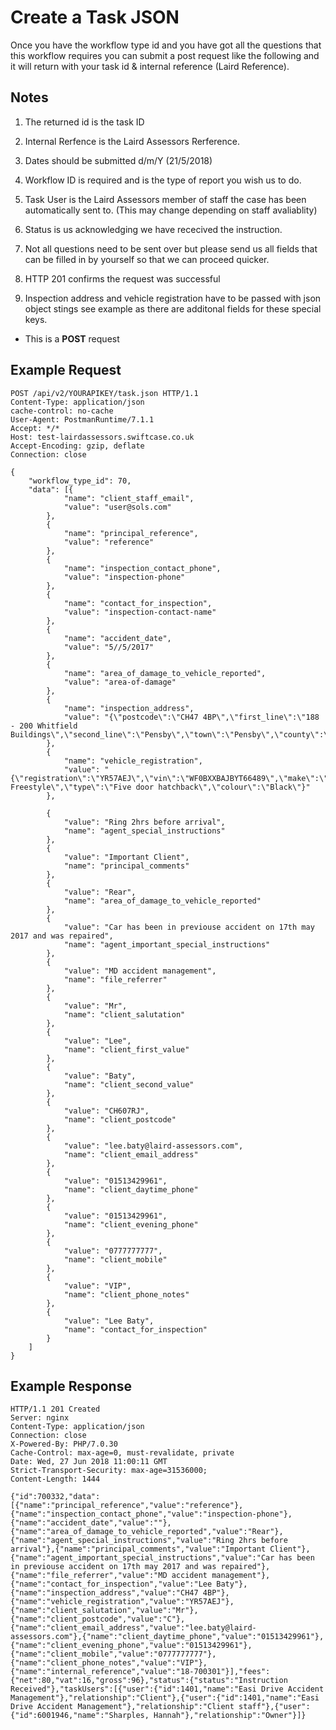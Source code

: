 # Create a Task JSON

Once you have the workflow type id and you have got all the questions that this workflow requires you can submit a post request like the following and it will return with your task id & internal reference (Laird Reference).

Notes
----
1. The returned id is the task ID

2. Internal Rerfence is the Laird Assessors Rerference.

3. Dates should be submitted d/m/Y (21/5/2018)

4. Workflow ID is required and is the type of report you wish us to do.

5. Task User is the Laird Assessors member of staff the case has been automatically sent to. (This may change depending on staff avaliablity)

6. Status is us acknowledging we have rececived the instruction.

7. Not all questions need to be sent over but please send us all fields that can be filled in by yourself so that we can proceed quicker.

8. HTTP 201 confirms the request was successful

9. Inspection address and vehicle registration have to be passed with json object stings see example as there are additonal fields for these special keys.

*  This is a **POST** request

Example Request
------

```
POST /api/v2/YOURAPIKEY/task.json HTTP/1.1
Content-Type: application/json
cache-control: no-cache
User-Agent: PostmanRuntime/7.1.1
Accept: */*
Host: test-lairdassessors.swiftcase.co.uk
Accept-Encoding: gzip, deflate
Connection: close

{
	"workflow_type_id": 70,
	"data": [{
			"name": "client_staff_email",
			"value": "user@sols.com"
		},
		{
			"name": "principal_reference",
			"value": "reference"
		},
		{
			"name": "inspection_contact_phone",
			"value": "inspection-phone"
		},
		{
			"name": "contact_for_inspection",
			"value": "inspection-contact-name"
		},
		{
			"name": "accident_date",
			"value": "5//5/2017"
		},
		{
			"name": "area_of_damage_to_vehicle_reported",
			"value": "area-of-damage"
		},
		{
			"name": "inspection_address",
			"value": "{\"postcode\":\"CH47 4BP\",\"first_line\":\"188 - 200 Whitfield Buildings\",\"second_line\":\"Pensby\",\"town\":\"Pensby\",\"county\":\"Wirral\"}"
		},
		{
			"name": "vehicle_registration",
			"value": "{\"registration\":\"YR57AEJ\",\"vin\":\"WF0BXXBAJBYT66489\",\"make\":\"Ford\",\"model\":\"Fiesta Freestyle\",\"type\":\"Five door hatchback\",\"colour\":\"Black\"}"
		},

		{
			"value": "Ring 2hrs before arrival",
			"name": "agent_special_instructions"
		},
		{
			"value": "Important Client",
			"name": "principal_comments"
		},
		{
			"value": "Rear",
			"name": "area_of_damage_to_vehicle_reported"
		},
		{
			"value": "Car has been in previouse accident on 17th may 2017 and was repaired",
			"name": "agent_important_special_instructions"
		},
		{
			"value": "MD accident management",
			"name": "file_referrer"
		},
		{
			"value": "Mr",
			"name": "client_salutation"
		},
		{
			"value": "Lee",
			"name": "client_first_value"
		},
		{
			"value": "Baty",
			"name": "client_second_value"
		},
		{
			"value": "CH607RJ",
			"name": "client_postcode"
		},
		{
			"value": "lee.baty@laird-assessors.com",
			"name": "client_email_address"
		},
		{
			"value": "01513429961",
			"name": "client_daytime_phone"
		},
		{
			"value": "01513429961",
			"name": "client_evening_phone"
		},
		{
			"value": "0777777777",
			"name": "client_mobile"
		},
		{
			"value": "VIP",
			"name": "client_phone_notes"
		},
		{
			"value": "Lee Baty",
			"name": "contact_for_inspection"
		}
	]
}
```

Example Response
--------

```
HTTP/1.1 201 Created
Server: nginx
Content-Type: application/json
Connection: close
X-Powered-By: PHP/7.0.30
Cache-Control: max-age=0, must-revalidate, private
Date: Wed, 27 Jun 2018 11:00:11 GMT
Strict-Transport-Security: max-age=31536000;
Content-Length: 1444

{"id":700332,"data":[{"name":"principal_reference","value":"reference"},{"name":"inspection_contact_phone","value":"inspection-phone"},{"name":"accident_date","value":""},{"name":"area_of_damage_to_vehicle_reported","value":"Rear"},{"name":"agent_special_instructions","value":"Ring 2hrs before arrival"},{"name":"principal_comments","value":"Important Client"},{"name":"agent_important_special_instructions","value":"Car has been in previouse accident on 17th may 2017 and was repaired"},{"name":"file_referrer","value":"MD accident management"},{"name":"contact_for_inspection","value":"Lee Baty"},{"name":"inspection_address","value":"CH47 4BP"},{"name":"vehicle_registration","value":"YR57AEJ"},{"name":"client_salutation","value":"Mr"},{"name":"client_postcode","value":"C"},{"name":"client_email_address","value":"lee.baty@laird-assessors.com"},{"name":"client_daytime_phone","value":"01513429961"},{"name":"client_evening_phone","value":"01513429961"},{"name":"client_mobile","value":"0777777777"},{"name":"client_phone_notes","value":"VIP"},{"name":"internal_reference","value":"18-700301"}],"fees":{"net":80,"vat":16,"gross":96},"status":{"status":"Instruction Received"},"taskUsers":[{"user":{"id":1401,"name":"Easi Drive Accident Management"},"relationship":"Client"},{"user":{"id":1401,"name":"Easi Drive Accident Management"},"relationship":"Client staff"},{"user":{"id":6001946,"name":"Sharples, Hannah"},"relationship":"Owner"}]}

```
